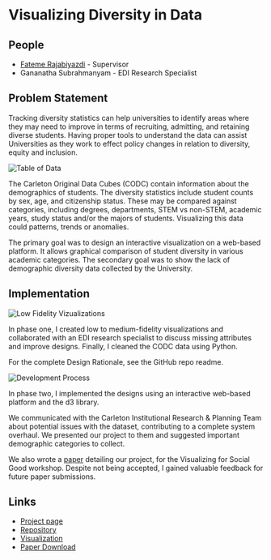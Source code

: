 # Visualizing Diversity in Data

##  People

- [Fateme Rajabiyazdi](https://fatemerajabiyazdi.github.io//) - Supervisor
- Gananatha Subrahmanyam - EDI Research Specialist

##  Problem Statement

Tracking diversity statistics can help universities to identify areas where they may need to improve in terms of recruiting, admitting, and retaining diverse students. Having proper tools to understand the data can assist Universities as they work to effect policy changes in relation to diversity, equity and inclusion.

![Table of Data](images/visualizing_diversity/table.png)

The Carleton Original Data Cubes (CODC) contain information about the demographics of students. The diversity statistics include student counts by sex, age, and citizenship status. These may be compared against categories, including degrees, departments, STEM vs non-STEM, academic years, study status and/or the majors of students. Visualizing this data could patterns, trends or anomalies.

The primary goal was to design an interactive visualization on a web-based platform. It allows graphical comparison of student diversity in various academic categories. The secondary goal was to show the lack of demographic diversity data collected by the University.

##  Implementation

![Low Fidelity Vizualizations](images/visualizing_diversity/low_fidelity.png)

In phase one, I created low to medium-fidelity visualizations and collaborated with an EDI research specialist to discuss missing attributes and improve designs. Finally, I cleaned the CODC data using Python.

For the complete Design Rationale, see the GitHub repo readme.

![Development Process](images/visualizing_diversity/development.png)

In phase two, I implemented the designs using an interactive web-based platform and the d3 library.

We communicated with the Carleton Institutional Research & Planning Team about potential issues with the dataset, contributing to a complete system overhaul. We presented our project to them and suggested important demographic categories to collect.

We also wrote a [paper](images/visualizing_diversity/EDI_Visualization_Design.pdf) detailing our project, for the Visualizing for Social Good workshop. Despite not being accepted, I gained valuable feedback for future paper submissions.

##  Links

- [Project page](https://kael558.github.io/EDIProjectPage/)
- [Repository](https://github.com/kael558/symmetrical-dollop)
- [Visualization](https://kael558.github.io/symmetrical-dollop/)
- [Paper Download](images/visualizing_diversity/EDI_Visualization_Design.pdf)
